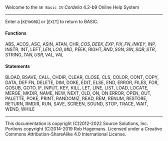 Welcome to the `SE Basic IV` <var>Cordelia</var> 4.2-b9 Online Help System
***
Enter a [`KEYWORD`] or [`EXIT`] to return to BASIC.

#### Functions
ABS, ACOS, ASC, ASIN, ATAN, CHR$, COS, DEEK, EXP, FIX, FN, INKEY$, INP, INSTR,
INT, LEFT$, LEN, LOG, MID$, PEEK, RIGHT$, RND, SGN, SIN, SQR, STR$, STRING$,
TAN, USR, VAL, VAL$

#### Statements
BLOAD, BSAVE, CALL, CHDIR, CLEAR, CLOSE, CLS, COLOR, CONT, COPY, DATA, DEF FN,
DELETE, DIM, DOKE, EDIT, ELSE, END, ERROR, FILES, FOR, GOSUB, GOTO, IF, INPUT,
KEY, KILL, LET, LINE, LIST, LOAD, LOCATE, MERGE, MKDIR, NAME, NEW, NEXT, OLD,
ON, ON ERROR, OPEN, OUT, PALETTE, POKE, PRINT, RANDOMIZ, READ, REM, RENUM,
RESTORE, RETURN, RMDIR, RUN, SAVE, SCREEN, SOUND, STOP, TRACE, WAIT, WEND, WHILE

***
This documentation is copyright (C)2012-2022 Source Solutions, Inc.
Portions copyright (C)2014-2019 Rob Hagemans. Licensed under a Creative Commons
Attribution-ShareAlike 4.0 International License.
